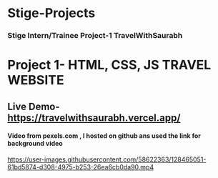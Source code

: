 # Stige-Projects
### Stige Intern/Trainee Project-1 TravelWithSaurabh

# Project 1- HTML, CSS, JS TRAVEL WEBSITE
## Live Demo- https://travelwithsaurabh.vercel.app/

#### Video from pexels.com , I hosted on github ans used the link for background video

https://user-images.githubusercontent.com/58622363/128465051-61bd5874-d308-4975-b253-26ea6cb0da90.mp4

